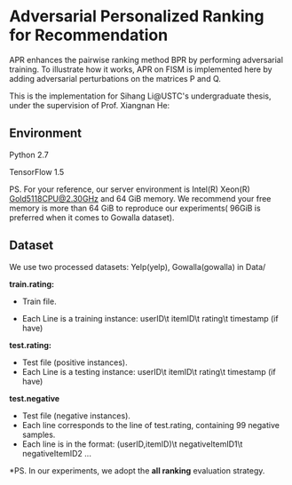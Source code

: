 # Adversarial Personalized Ranking for Recommendation

APR enhances the pairwise ranking method BPR by performing adversarial training. To illustrate how it works,  APR on FISM is implemented here by adding adversarial perturbations on the matrices P and Q.

This is the implementation for Sihang Li@USTC's undergraduate thesis, under the supervision of Prof. Xiangnan He:


## Environment

Python 2.7

TensorFlow  1.5


PS. For your reference, our server environment is Intel(R) Xeon(R) Gold5118CPU@2.30GHz and 64 GiB memory. We recommend your free memory is more than 64 GiB to reproduce our experiments( 96GiB is preferred when it comes to Gowalla dataset).


## Dataset
We use two processed datasets:  Yelp(yelp), Gowalla(gowalla) in Data/

**train.rating:**

- Train file.


- Each Line is a training instance: userID\t itemID\t rating\t timestamp (if have)

**test.rating:**

- Test file (positive instances).
- Each Line is a testing instance: userID\t itemID\t rating\t timestamp (if have)

**test.negative**

- Test file (negative instances).
- Each line corresponds to the line of test.rating, containing 99 negative samples.
- Each line is in the format: (userID,itemID)\t negativeItemID1\t negativeItemID2 ...

*PS. In our experiments, we adopt the **all ranking** evaluation strategy. 
